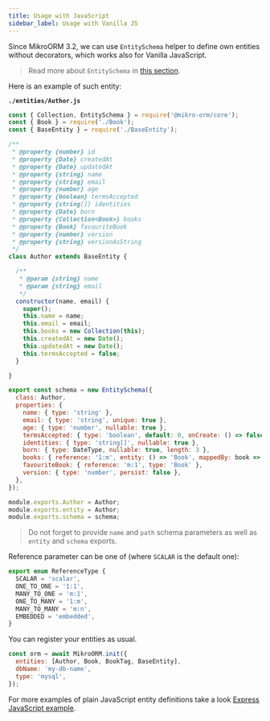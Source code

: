 ```yaml
---
title: Usage with JavaScript
sidebar_label: Usage with Vanilla JS
---
```


Since MikroORM 3.2, we can use `EntitySchema` helper to define own entities without 
decorators, which works also for Vanilla JavaScript.

> Read more about `EntitySchema` in [this section](entity-schema.md).

Here is an example of such entity:

**`./entities/Author.js`**

```javascript
const { Collection, EntitySchema } = require('@mikro-orm/core');
const { Book } = require('./Book');
const { BaseEntity } = require('./BaseEntity');

/**
 * @property {number} id
 * @property {Date} createdAt
 * @property {Date} updatedAt
 * @property {string} name
 * @property {string} email
 * @property {number} age
 * @property {boolean} termsAccepted
 * @property {string[]} identities
 * @property {Date} born
 * @property {Collection<Book>} books
 * @property {Book} favouriteBook
 * @property {number} version
 * @property {string} versionAsString
 */
class Author extends BaseEntity {

  /**
   * @param {string} name
   * @param {string} email
   */
  constructor(name, email) {
    super();
    this.name = name;
    this.email = email;
    this.books = new Collection(this);
    this.createdAt = new Date();
    this.updatedAt = new Date();
    this.termsAccepted = false;
  }

}

export const schema = new EntitySchema({
  class: Author,
  properties: {
    name: { type: 'string' },
    email: { type: 'string', unique: true },
    age: { type: 'number', nullable: true },
    termsAccepted: { type: 'boolean', default: 0, onCreate: () => false },
    identities: { type: 'string[]', nullable: true },
    born: { type: DateType, nullable: true, length: 3 },
    books: { reference: '1:m', entity: () => 'Book', mappedBy: book => book.author },
    favouriteBook: { reference: 'm:1', type: 'Book' },
    version: { type: 'number', persist: false },
  },
});

module.exports.Author = Author;
module.exports.entity = Author;
module.exports.schema = schema;
```

> Do not forget to provide `name` and `path` schema parameters as well as `entity` 
> and `schema` exports.

Reference parameter can be one of (where `SCALAR` is the default one):

```typescript
export enum ReferenceType {
  SCALAR = 'scalar',
  ONE_TO_ONE = '1:1',
  MANY_TO_ONE = 'm:1',
  ONE_TO_MANY = '1:m',
  MANY_TO_MANY = 'm:n',
  EMBEDDED = 'embedded',
}
```

You can register your entities as usual.

```javascript
const orm = await MikroORM.init({
  entities: [Author, Book, BookTag, BaseEntity],
  dbName: 'my-db-name',
  type: 'mysql',
});
```

For more examples of plain JavaScript entity definitions take a look
[Express JavaScript example](https://github.com/mikro-orm/express-js-example-app). 
